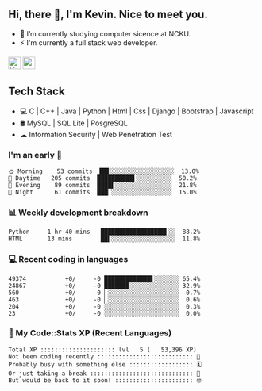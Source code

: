 ## Hi, there 👋, I'm Kevin. Nice to meet you.

- 🌱 I’m currently studying computer sicence at NCKU.
- ⚡ I'm currently a full stack web developer.

<a href="https://www.linkedin.com/in/kevin12686/"><img alt="LinkedIn" src="https://img.shields.io/badge/linkedin%20-%230077B5.svg?&style=for-the-badge&logo=linkedin&logoColor=white" height=25></a>
<a href="https://www.instagram.com/kevin12686/"><img src="https://img.shields.io/badge/instagram-3f729b?&style=for-the-badge&logo=instagram&logoColor=white" height=25></a>

## Tech Stack

* 💻 C | C++ | Java | Python | Html | Css | Django | Bootstrap | Javascript
* 🛢️ MySQL | SQL Lite | PosgreSQL
* ☁ Information Security | Web Penetration Test

### I'm an early 🐤

<!-- early_bird start -->

```text
🌞 Morning    53 commits  ██▋░░░░░░░░░░░░░░░░░░  13.0%
🌆 Daytime   205 commits  ██████████▌░░░░░░░░░░  50.2%
🌃 Evening    89 commits  ████▌░░░░░░░░░░░░░░░░  21.8%
🌙 Night      61 commits  ███▏░░░░░░░░░░░░░░░░░  15.0%
```

<!-- early_bird end -->

### 📊 Weekly development breakdown

<!-- code_time start -->

```text
Python     1 hr 40 mins   ██████████████████▌░░  88.2%
HTML       13 mins        ██▍░░░░░░░░░░░░░░░░░░  11.8%
```

<!-- code_time end -->

### 💻 Recent coding in languages

<!-- code_diff start -->

```text
49374           +0/     -0 █████████████▋░░░░░░░ 65.4%
24867           +0/     -0 ██████▉░░░░░░░░░░░░░░ 32.9%
560             +0/     -0 ▏░░░░░░░░░░░░░░░░░░░░  0.7%
463             +0/     -0 ▏░░░░░░░░░░░░░░░░░░░░  0.6%
204             +0/     -0 ░░░░░░░░░░░░░░░░░░░░░  0.3%
23              +0/     -0 ░░░░░░░░░░░░░░░░░░░░░  0.0%
```

<!-- code_diff end -->

### 🧰 My Code::Stats XP (Recent Languages)

<!-- codestats start -->

```text
Total XP ::::::::::::::::::::: lvl   5 (   53,396 XP) 
Not been coding recently ::::::::::::::::::::::::::: 🙈
Probably busy with something else :::::::::::::::::: 🗓
Or just taking a break ::::::::::::::::::::::::::::: 🌴
But would be back to it soon! :::::::::::::::::::::: 🤓
```

<!-- codestats end -->
